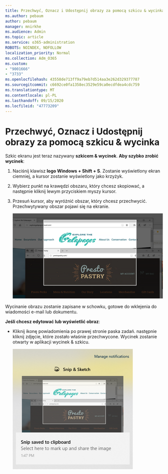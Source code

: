 ```yaml
---
title: Przechwyć, Oznacz i Udostępnij obrazy za pomocą szkicu & wycinka
ms.author: pebaum
author: pebaum
manager: mnirkhe
ms.audience: Admin
ms.topic: article
ms.service: o365-administration
ROBOTS: NOINDEX, NOFOLLOW
localization_priority: Normal
ms.collection: Adm_O365
ms.custom:
- "9001666"
- "3733"
ms.openlocfilehash: 43558de713ff9a79eb7d514aa3e262d329377787
ms.sourcegitcommit: c6692ce0fa1358ec3529e59ca0ecdfdea4cdc759
ms.translationtype: MT
ms.contentlocale: pl-PL
ms.lasthandoff: 09/15/2020
ms.locfileid: "47773209"
---
```

# <a name="use-snip--sketch-to-capture-mark-up-and-share-images"></a>Przechwyć, Oznacz i Udostępnij obrazy za pomocą szkicu & wycinka

Szkic ekranu jest teraz nazywany **szkicem & wycinek**. **Aby szybko zrobić wycinek**:

1. Naciśnij klawisz **logo Windows + Shift + S**. Zostanie wyświetlony ekran ciemniej, a kursor zostanie wyświetlony jako krzyżyk. 

2. Wybierz punkt na krawędzi obszaru, który chcesz skopiować, a następnie kliknij lewym przyciskiem myszy kursor. 

3. Przesuń kursor, aby wyróżnić obszar, który chcesz przechwycić. Przechwytywany obszar pojawi się na ekranie.

   ![obraz wyróżnionego zaznaczenia](media/snipone.png)

Wycinanie obrazu zostanie zapisane w schowku, gotowe do wklejenia do wiadomości e-mail lub dokumentu. 

**Jeśli chcesz edytować lub wyświetlić obraz**: 

- Kliknij ikonę powiadomienia po prawej stronie paska zadań. następnie kliknij zdjęcie, które zostało właśnie przechwycone. Wycinek zostanie otwarty w aplikacji wycinek & szkicu.

   ![obraz przedstawiający wyświetlanie obrazu w aplikacji wycinanie](media/sniptwo.png)

